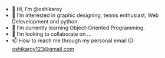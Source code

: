 - 👋 Hi, I’m @oshikaroy
- 👀 I’m interested in graphic designing, tennis enthusiast, Web Delevelopment and python.
- 🌱 I’m currently learning Object-Oriented Programming.
- 💞️ I’m looking to collaborate on ...
- 📫 How to reach me through my personal email ID: oshikaroy123@gmail.com

<!---
oshikaroy/oshikaroy is a ✨ special ✨ repository because its `README.md` (this file) appears on your GitHub profile.
You can click the Preview link to take a look at your changes.
--->
